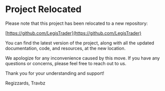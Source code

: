 
# Project Relocated

Please note that this project has been relocated to a new repository:

[https://github.com/LegisTrader](https://github.com/LegisTrader)

You can find the latest version of the project, along with all the updated documentation, code, and resources, at the new location.

We apologize for any inconvenience caused by this move. If you have any questions or concerns, please feel free to reach out to us.

Thank you for your understanding and support!

Regizzards,
Travbz